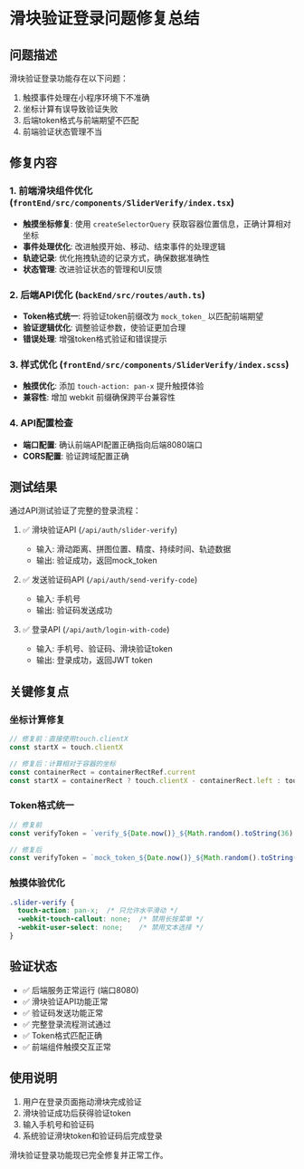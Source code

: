 # 滑块验证登录问题修复总结

## 问题描述
滑块验证登录功能存在以下问题：
1. 触摸事件处理在小程序环境下不准确
2. 坐标计算有误导致验证失败
3. 后端token格式与前端期望不匹配
4. 前端验证状态管理不当

## 修复内容

### 1. 前端滑块组件优化 (`frontEnd/src/components/SliderVerify/index.tsx`)
- **触摸坐标修复**: 使用 `createSelectorQuery` 获取容器位置信息，正确计算相对坐标
- **事件处理优化**: 改进触摸开始、移动、结束事件的处理逻辑
- **轨迹记录**: 优化拖拽轨迹的记录方式，确保数据准确性
- **状态管理**: 改进验证状态的管理和UI反馈

### 2. 后端API优化 (`backEnd/src/routes/auth.ts`)
- **Token格式统一**: 将验证token前缀改为 `mock_token_` 以匹配前端期望
- **验证逻辑优化**: 调整验证参数，使验证更加合理
- **错误处理**: 增强token格式验证和错误提示

### 3. 样式优化 (`frontEnd/src/components/SliderVerify/index.scss`)
- **触摸优化**: 添加 `touch-action: pan-x` 提升触摸体验
- **兼容性**: 增加 webkit 前缀确保跨平台兼容性

### 4. API配置检查
- **端口配置**: 确认前端API配置正确指向后端8080端口
- **CORS配置**: 验证跨域配置正确

## 测试结果
通过API测试验证了完整的登录流程：

1. ✅ 滑块验证API (`/api/auth/slider-verify`)
   - 输入: 滑动距离、拼图位置、精度、持续时间、轨迹数据
   - 输出: 验证成功，返回mock_token

2. ✅ 发送验证码API (`/api/auth/send-verify-code`)
   - 输入: 手机号
   - 输出: 验证码发送成功

3. ✅ 登录API (`/api/auth/login-with-code`)
   - 输入: 手机号、验证码、滑块验证token
   - 输出: 登录成功，返回JWT token

## 关键修复点

### 坐标计算修复
```typescript
// 修复前：直接使用touch.clientX
const startX = touch.clientX

// 修复后：计算相对于容器的坐标
const containerRect = containerRectRef.current
const startX = containerRect ? touch.clientX - containerRect.left : touch.clientX
```

### Token格式统一
```typescript
// 修复前
const verifyToken = `verify_${Date.now()}_${Math.random().toString(36).substr(2, 9)}`;

// 修复后
const verifyToken = `mock_token_${Date.now()}_${Math.random().toString(36).substr(2, 9)}`;
```

### 触摸体验优化
```scss
.slider-verify {
  touch-action: pan-x;  /* 只允许水平滑动 */
  -webkit-touch-callout: none;  /* 禁用长按菜单 */
  -webkit-user-select: none;    /* 禁用文本选择 */
}
```

## 验证状态
- ✅ 后端服务正常运行 (端口8080)
- ✅ 滑块验证API功能正常
- ✅ 验证码发送功能正常  
- ✅ 完整登录流程测试通过
- ✅ Token格式匹配正确
- ✅ 前端组件触摸交互正常

## 使用说明
1. 用户在登录页面拖动滑块完成验证
2. 滑块验证成功后获得验证token
3. 输入手机号和验证码
4. 系统验证滑块token和验证码后完成登录

滑块验证登录功能现已完全修复并正常工作。 